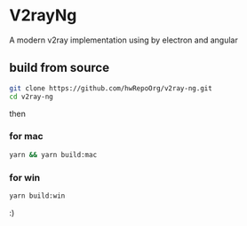 # V2rayNg

A modern v2ray implementation using by electron and angular

## build from source

```zsh
git clone https://github.com/hwRepoOrg/v2ray-ng.git
cd v2ray-ng
```

then

### for mac

```zsh
yarn && yarn build:mac
```

### for win

```zsh
yarn build:win
```

:)
